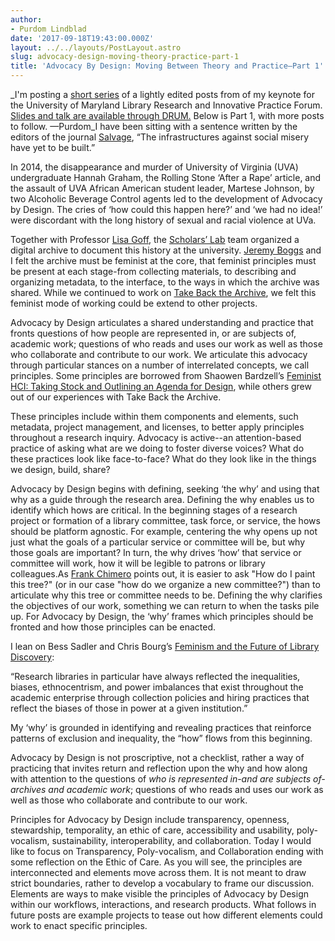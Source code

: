 ```yaml
---
author:
- Purdom Lindblad
date: '2017-09-18T19:43:00.000Z'
layout: ../../layouts/PostLayout.astro
slug: advocacy-design-moving-theory-practice-part-1
title: 'Advocacy By Design: Moving Between Theory and Practice—Part 1'
---
```


\_I'm posting a [short series](http://mith.umd.edu/tag/advocacy-by-design/) of a lightly edited posts from of my keynote for the University of Maryland Library Research and Innovative Practice Forum. [Slides and talk are available through DRUM.](http://drum.lib.umd.edu/handle/1903/19250) Below is Part 1, with more posts to follow. —Purdom_I have been sitting with a sentence written by the editors of the journal [Salvage](http://salvage.zone/), “The infrastructures against social misery have yet to be built.”

In 2014, the disappearance and murder of University of Virginia (UVA) undergraduate Hannah Graham, the Rolling Stone ‘After a Rape’ article, and the assault of UVA African American student leader, Martese Johnson, by two Alcoholic Beverage Control agents led to the development of Advocacy by Design. The cries of ‘how could this happen here?’ and ‘we had no idea!’ were discordant with the long history of sexual and racial violence at UVa.

Together with Professor [Lisa Goff](https://twitter.com/lisa_goff?lang=en), the [Scholars’ Lab](http://scholarslab.org/) team organized a digital archive to document this history at the university. [Jeremy Boggs](http://scholarslab.org/people/jeremy-boggs/) and I felt the archive must be feminist at the core, that feminist principles must be present at each stage-from collecting materials, to describing and organizing metadata, to the interface, to the ways in which the archive was shared. While we continued to work on [Take Back the Archive](http://takeback.scholarslab.org/), we felt this feminist mode of working could be extend to other projects.

Advocacy by Design articulates a shared understanding and practice that fronts questions of how people are represented in, or are subjects of, academic work; questions of who reads and uses our work as well as those who collaborate and contribute to our work. We articulate this advocacy through particular stances on a number of interrelated concepts, we call principles. Some principles are borrowed from Shaowen Bardzell’s [Feminist HCI: Taking Stock and Outlining an Agenda for Design](http://wtf.tw/ref/bardzell.pdf), while others grew out of our experiences with Take Back the Archive.

These principles include within them components and elements, such metadata, project management, and licenses, to better apply principles throughout a research inquiry. Advocacy is active--an attention-based practice of asking what are we doing to foster diverse voices? What do these practices look like face-to-face? What do they look like in the things we design, build, share?

Advocacy by Design begins with defining, seeking ‘the why’ and using that why as a guide through the research area. Defining the why enables us to identify which hows are critical. In the beginning stages of a research project or formation of a library committee, task force, or service, the hows should be platform agnostic. For example, centering the why opens up not just what the goals of a particular service or committee will be, but why those goals are important? In turn, the why drives ‘how’ that service or committee will work, how it will be legible to patrons or library colleagues.As [Frank Chimero](https://shapeofdesignbook.com/) points out, it is easier to ask "How do I paint this tree?" (or in our case "how do we organize a new committee?") than to articulate why this tree or committee needs to be. Defining the why clarifies the objectives of our work, something we can return to when the tasks pile up. For Advocacy by Design, the ‘why’ frames which principles should be fronted and how those principles can be enacted.

I lean on Bess Sadler and Chris Bourg’s [Feminism and the Future of Library Discovery](http://journal.code4lib.org/articles/10425):

“Research libraries in particular have always reflected the inequalities, biases, ethnocentrism, and power imbalances that exist throughout the academic enterprise through collection policies and hiring practices that reflect the biases of those in power at a given institution.”

My ‘why’ is grounded in identifying and revealing practices that reinforce patterns of exclusion and inequality, the “how” flows from this beginning.

Advocacy by Design is not proscriptive, not a checklist, rather a way of practicing that invites return and reflection upon the why and how along with attention to the questions of _who is represented in-and are subjects of-archives and academic work_; questions of who reads and uses our work as well as those who collaborate and contribute to our work.

Principles for Advocacy by Design include transparency, openness, stewardship, temporality, an ethic of care, accessibility and usability, poly-vocalism, sustainability, interoperability, and collaboration. Today I would like to focus on Transparency, Poly-vocalism, and Collaboration ending with some reflection on the Ethic of Care. As you will see, the principles are interconnected and elements move across them. It is not meant to draw strict boundaries, rather to develop a vocabulary to frame our discussion. Elements are ways to make visible the principles of Advocacy by Design within our workflows, interactions, and research products. What follows in future posts are example projects to tease out how different elements could work to enact specific principles.